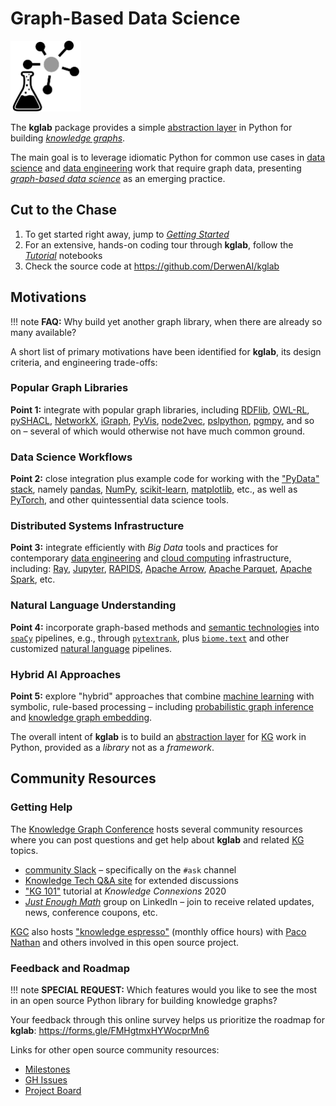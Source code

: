 # Graph-Based Data Science

<img src="assets/logo.png" width="113" alt="illustration of a knowledge graph, plus laboratory glassware"/>

The **kglab** package provides a simple
[abstraction layer](glossary/#abstraction-layer)
in Python for building
[*knowledge graphs*](glossary/#knowledge-graph).

The main goal is to leverage idiomatic Python for common use cases in 
[data science](glossary/#data-science)
and 
[data engineering](glossary/#data-engineering)
work that require graph data, presenting 
[*graph-based data science*](glossary/#graph-based-data-science)
as an emerging practice.


## Cut to the Chase

  1. To get started right away, jump to [*Getting Started*](start/)
  1. For an extensive, hands-on coding tour through **kglab**, follow the [*Tutorial*](tutorial/) notebooks
  1. Check the source code at <https://github.com/DerwenAI/kglab>


## Motivations

!!! note
    **FAQ:** Why build yet another graph library, when there are already so many available?

A short list of primary motivations have been identified for
**kglab**, its design criteria, and engineering trade-offs:


### Popular Graph Libraries

**Point 1:**
integrate with popular graph libraries, including 
[RDFlib](https://rdflib.readthedocs.io/),
[OWL-RL](https://owl-rl.readthedocs.io/),
[pySHACL](https://github.com/RDFLib/pySHACL),
[NetworkX](https://networkx.org/),
[iGraph](https://igraph.org/python/),
[PyVis](https://pyvis.readthedocs.io/), 
[node2vec](http://snap.stanford.edu/node2vec/),
[pslpython](https://psl.linqs.org/),
[pgmpy](https://pgmpy.org/),
and so on –
several of which would otherwise not have much common ground.


### Data Science Workflows

**Point 2:**
close integration plus example code for working with the
["PyData" stack](https://numfocus.org/sponsored-projects),
namely
[pandas](https://pandas.pydata.org/),
[NumPy](https://numpy.org/),
[scikit-learn](https://scikit-learn.org/),
[matplotlib](https://matplotlib.org/),
etc.,
as well as
[PyTorch](https://pytorch.org/),
and other quintessential data science tools.


### Distributed Systems Infrastructure

**Point 3:**
integrate efficiently with *Big Data* tools and practices for contemporary
[data engineering](glossary/#data-engineering)
and
[cloud computing](glossary/#cloud-computing)
infrastructure, including:
[Ray](https://ray.io/),
[Jupyter](https://jupyter.org/),
[RAPIDS](https://rapids.ai/),
[Apache Arrow](https://arrow.apache.org/),
[Apache Parquet](https://parquet.apache.org/),
[Apache Spark](https://spark.apache.org/),
etc.


### Natural Language Understanding

**Point 4:**
incorporate graph-based methods and
[semantic technologies](glossary/#semantic-technologies)
into
[`spaCy`](https://spacy.io/) pipelines, e.g., through 
[`pytextrank`](https://github.com/DerwenAI/pytextrank/), 
plus
[`biome.text`](https://www.recogn.ai/biome-text/)
and other customized
[natural language](glossary/#natural-language)
pipelines.


### Hybrid AI Approaches

**Point 5:**
explore "hybrid" approaches that combine 
[machine learning](glossary/#machine-learning)
with
symbolic, rule-based processing – including 
[probabilistic graph inference](glossary/#probabilistic-graph-inference)
and
[knowledge graph embedding](glossary/#knowledge-graph-embedding).


The overall intent of **kglab** is to build an
[abstraction layer](glossary/#abstraction-layer)
for
[KG](glossary/#kg)
work in Python,
provided as a *library* not as a *framework*.


## Community Resources

### Getting Help

The [Knowledge Graph Conference](glossary/#knowledge-graph-conference)
hosts several community resources where you can post questions and 
get help about **kglab** and related
[KG](glossary/#kg)
topics.

  * [community Slack](https://knowledgegraphconf.slack.com/archives/C017LUAML8Z) – specifically on the `#ask` channel
  * [Knowledge Tech Q&A site](https://answers.knowledgegraph.tech/) for extended discussions
  * ["KG 101"](https://knowledge-connexions-conference.heysummit.com/talks/kg-101/) tutorial at *Knowledge Connexions* 2020
  * [*Just Enough Math*](https://www.linkedin.com/groups/6725785/) group on LinkedIn – join to receive related updates, news, conference coupons, etc.

[KGC](glossary/#knowledge-graph-conference)
also hosts 
["knowledge espresso"](https://www.notion.so/KG-Community-Events-Calendar-8aacbe22efa94d9b8b39b7288e22c2d3)
(monthly office hours) with [Paco Nathan](ack/#project-lead) 
and others involved in this open source project.


### Feedback and Roadmap

!!! note
    **SPECIAL REQUEST:** Which features would you like to see the most
    in an open source Python library for building knowledge graphs?

Your feedback through this online survey helps us prioritize the roadmap for **kglab**:
<https://forms.gle/FMHgtmxHYWocprMn6>

Links for other open source community resources:

  * [Milestones](https://github.com/DerwenAI/kglab/milestones)
  * [GH Issues](https://github.com/DerwenAI/kglab/issues)
  * [Project Board](https://github.com/DerwenAI/kglab/projects/1)
